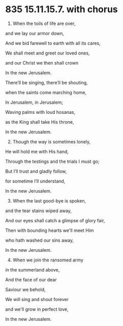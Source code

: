 # 835 15.11.15.7. with chorus

1.  When the toils of life are over,

and we lay our armor down,

And we bid farewell to earth with all its cares,

We shall meet and greet our loved ones,

and our Christ we then shall crown

In the new Jerusalem.

There’ll be singing, there’ll be shouting,

when the saints come marching home,

In Jerusalem, in Jerusalem;

Waving palms with loud hosanas,

as the King shall take His throne,

In the new Jerusalem.

2.  Though the way is sometimes lonely,

He will hold me with His hand,

Through the testings and the trials I must go;

But I’ll trust and gladly follow,

for sometime I’ll understand,

In the new Jerusalem.

3.  When the last good-bye is spoken,

and the tear stains wiped away,

And our eyes shall catch a glimpse of glory fair,

Then with bounding hearts we'll meet Him

who hath washed our sins away,

In the new Jerusalem.

4.  When we join the ransomed army

in the summerland above,

And the face of our dear

Saviour we behold,

We will sing and shout forever

and we'll grow in perfect love,

In the new Jerusalem.

